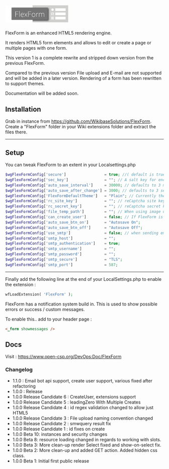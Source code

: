 
# <img alt="FlexForm" width="200" src="FlexForm-logo.png">


FlexForm is an enhanced HTML5 rendering engine.

It renders HTML5 form elements and allows to edit or create a page or multiple pages with one form.

This version 1 is a complete rewrite and stripped down version from the previous FlexForm.

Compared to the previous version File upload and E-mail are not supported and will be added in a later version. Rendering of a form has been rewritten to support themes.

Documentation will be added soon.



## Installation

Grab in instance from https://github.com/WikibaseSolutions/FlexForm.
Create a "FlexForm" folder in your Wiki extensions folder and extract the files there.

---

## Setup

You can tweak FlexForm to an extent in your Localsettings.php
```php
$wgFlexFormConfig['secure']                 = true; //( default is true ). Will render form that make no sense when inspected in the browser
$wgFlexFormConfig['sec_key']                = ""; // A salt key for encryption. Used together with "secure" option. Must be set when using multiple instances of a wiki
$wgFlexFormConfig['auto_save_interval']     = 30000; // defaults to 3 minutes.
$wgFlexFormConfig['auto_save_after_change'] = 3000; // defaults to 3 seconds after last change
$wgFlexFormConfig['FlexFormDefaultTheme']   = "Plain"; // Currently the only form
$wgFlexFormConfig['rc_site_key']            = ""; // reCaptcha site key
$wgFlexFormConfig['rc_secret_key']          = ""; // reCaptcha secret key
$wgFlexFormConfig['file_temp_path']         = ""; // When using image upload conversion, we need a place to temporarily store images.
$wgFlexFormConfig['can_create_user']        = false; // If FlexForm is allowed to create users functions
$wgFlexFormConfig['auto_save_btn_on']       = "Autosave On";
$wgFlexFormConfig['auto_save_btn_off']      = "Autosave Off";
$wgFlexFormConfig['use_smtp']               = false; // when sending email, should we use separate smtp ?
$wgFlexFormConfig['smtp_host']              = "";
$wgFlexFormConfig['smtp_authentication']    = true;
$wgFlexFormConfig['smtp_username']          = "";
$wgFlexFormConfig['smtp_password']          = "";
$wgFlexFormConfig['smtp_secure']            = "TLS";
$wgFlexFormConfig['smtp_port']              = 587;
```
---

Finally add the following line at the end of your LocalSettings.php to enable the extension :
```php
wfLoadExtension( 'FlexForm' );
```

FlexForm has a notification system build in. This is used to show possible errors or success / custom  messages.

To enable this.. add to your header page :
```html
<_form showmessages />
```

## Docs
Visit : https://www.open-csp.org/DevOps:Doc/FlexForm


### Changelog
* 1.1.0 : Email bot api support, create user support, various fixed after refactoring
* 1.0.0 : Release
* 1.0.0 Release Candidate 6 : CreateUser, extensions support
* 1.0.0 Release Candidate 5 : leadingZero With Multiple Creates
* 1.0.0 Release Candidate 4 : id regex validation changed to allow just HTML5
* 1.0.0 Release Candidate 3 : File upload naming convention changed
* 1.0.0 Release Candidate 2 : smwquery result fix
* 1.0.0 Release Candidate 1 : id fixes on create
* 1.0.0 Beta 10: instances and security changes
* 1.0.0 Beta 8: resource loading changed in regards to working with slots.
* 1.0.0 Beta 3: More clean-up render Select fixed and show-on-select fix.
* 1.0.0 Beta 2: More clean-up and added GET action. Added hidden css class.
* 1.0.0 Beta 1: Initial first public release

